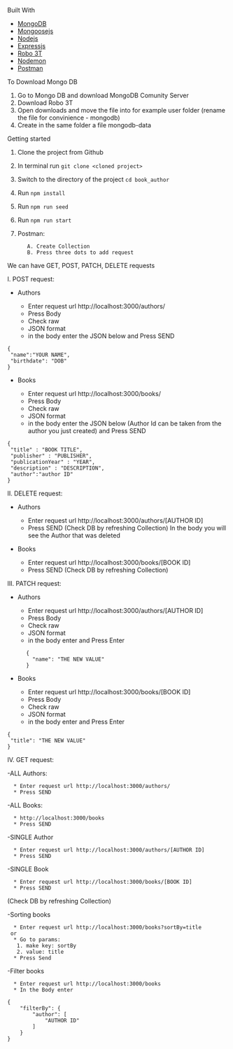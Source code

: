 Built With
* [MongoDB](https://www.mongodb.com/)
* [Mongoosejs](https://mongoosejs.com/)
* [Nodejs](https://nodejs.org/en/)
* [Expressjs](https://expressjs.com/)
* [Robo 3T](https://robomongo.org/)
* [Nodemon](https://nodemon.io/)
* [Postman](https://www.postman.com/)

To Download Mongo DB
1. Go to Mongo DB and download MongoDB Comunity Server
2. Download Robo 3T
3. Open downloads and move the file into for example user folder (rename the file for convinience - mongodb)
4. Create in the same folder a file mongodb-data

Getting started

1. Clone the project from Github
2. In terminal run 
```git clone <cloned project>```
3. Switch to the directory of the project
```cd book_author```
4. Run 
```npm install```
5. Run 
```npm run seed```
6. Run 
```npm run start```
7. Postman:

          A. Create Collection
          B. Press three dots to add request
          
We can have GET, POST, PATCH, DELETE requests

I. POST request:

   - Authors
   
      * Enter request url http://localhost:3000/authors/
      * Press Body
      * Check raw
      * JSON format
      * in the body enter the JSON below and Press SEND
```
{
 "name":"YOUR NAME",
 "birthdate": "DOB"
}
```
   - Books
   
      * Enter request url http://localhost:3000/books/
      * Press Body
      * Check raw
      * JSON format
      * in the body enter the JSON below (Author Id can be taken from the author you just created) and Press SEND
```
{
 "title" : "BOOK TITLE",
 "publisher" : "PUBLISHER",
 "publicationYear" : "YEAR",
 "description" : "DESCRIPTION",
 "author":"author ID"    
}
```      

II. DELETE request:

   - Authors
   
      * Enter request url http://localhost:3000/authors/[AUTHOR ID]
      * Press SEND
      (Check DB by refreshing Collection)
      In the body you will see the Author that was deleted
      
   - Books
   
      * Enter request url http://localhost:3000/books/[BOOK ID]
      * Press SEND
      (Check DB by refreshing Collection)
      
III. PATCH request:

   - Authors
   
      * Enter request url http://localhost:3000/authors/[AUTHOR ID]
      * Press Body
      * Check raw
      * JSON format
      * in the body enter and Press Enter
      
```
      {
        "name": "THE NEW VALUE"
      }
```

   - Books
   
      * Enter request url http://localhost:3000/books/[BOOK ID]
      * Press Body
      * Check raw
      * JSON format
      * in the body enter and Press Enter
      
```
{
 "title": "THE NEW VALUE"
}
```

IV. GET request:

   -ALL Authors:
   
      * Enter request url http://localhost:3000/authors/
      * Press SEND
      
   -ALL Books:
   
      * http://localhost:3000/books
      * Press SEND
      
   -SINGLE Author
   
      * Enter request url http://localhost:3000/authors/[AUTHOR ID]
      * Press SEND
      
   -SINGLE Book
   
      * Enter request url http://localhost:3000/books/[BOOK ID]
      * Press SEND
      
   (Check DB by refreshing Collection)
   
   -Sorting books 
   
      * Enter request url http://localhost:3000/books?sortBy=title
     or 
      * Go to params:
       1. make key: sortBy
       2. value: title
      * Press Send
      
   -Filter books
   
      * Enter request url http://localhost:3000/books
      * In the Body enter
``` 
{
    "filterBy": {
        "author": [
            "AUTHOR ID"
        ]
    }
}
```
